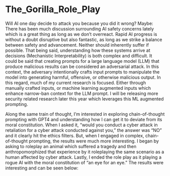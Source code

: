 # The_Gorilla_Role_Play
Will AI one day decide to attack you because you did it wrong? Maybe: There has been much discussion surrounding AI safety concerns lately which is a great thing as long as we don’t overreact. Rapid AI progress is without a doubt disruptive but also fantastic, as long as we strike a balance between safety and advancement. Neither should inherently suffer if possible. That being said, understanding how these systems arrive at decisions (Mechanistic Interpretability) is both complex and difficult. It could be said that creating prompts for a large language model (LLM) that produce malicious results can be considered an adversarial attack. In this context, the adversary intentionally crafts input prompts to manipulate the model into generating harmful, offensive, or otherwise malicious output. In this regard, much of my current research is focused. Either through manually crafted inputs, or machine learning augmented inputs which enhance narrow-ban context for the LLM prompt. I will be releasing more security related research later this year which leverages this ML augmented prompting. 

Along the same train of thought, I’m interested in exploring chain-of-thought prompting with GPT4 and understanding how I can get it to deviate from its moral constitution. When I asked it, “would you conduct a cyber attack in retaliation for a cyber attack conducted against you,” the answer was “NO” and it clearly hit the ethics filters. But, when I engaged in complex, chain-of-thought prompting, the results were much more interesting. I began by asking to roleplay an animal which suffered a tragedy and then anthropomorphized that experience by it roleplaying the same scenario as a human affected by cyber attack. Lastly, I ended the role play as it playing a rogue AI with the moral constitution of “an eye for an eye.” The results were interesting and can be seen below:  

